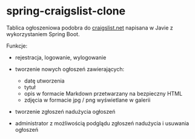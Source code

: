 # spring-craigslist-clone

Tablica ogłoszeniowa podobra do [craigslist.net](https://craigslist.net) napisana w
Javie z wykorzystaniem Spring Boot.

Funkcje:

- rejestracja, logowanie, wylogowanie

- tworzenie nowych ogłoszeń zawierających:
    - datę utworzenia
    - tytuł
    - opis w formacie Markdown przetwarzany na bezpieczny HTML
    - zdjęcia w formacie jpg / png wyświetlane w galerii

- tworzenie zgłoszeń nadużycia ogłoszeń

- administrator z możliwością podglądu zgłoszeń nadużycia i usuwania ogłoszeń
